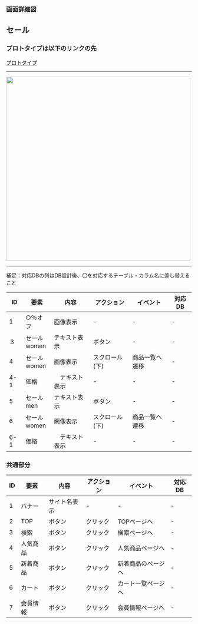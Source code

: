 ### 画面詳細図
## セール
### プロトタイプは以下のリンクの先
[プロトタイプ](https://www.figma.com/file/wfKsQG6jSkNm7XGWE2f2lQ/Untitled?node-id=8%3A369)
*****
<img src="../img/.png" width="500">

*****
補足：対応DBの列はDB設計後、〇を対応するテーブル・カラム名に差し替えること

| ID | 要素 | 内容 | アクション | イベント | 対応DB |
|----|-----|----------|----------|----------|-------|
|1   |○％オフ|画像表示|-|-|-|
|３   |セール<br>women|テキスト表示|ボタン|-|-|
|4   |セール<br>women|画像表示|スクロール(下)|商品一覧へ遷移|-|
|4-1 |価格|　テキスト表示|-|-|-| 
|5   |セール<br>men|テキスト表示|ボタン|-|-|
|6   |セール<br>women|画像表示|スクロール(下)|商品一覧へ遷移|-|
|6-1 |価格|　テキスト表示|-|-|-| 


### 共通部分  

| ID | 要素 | 内容 | アクション | イベント | 対応DB |
|----|-----|------|----------|----------|-------|
|1   |バナー|サイト名表示|-|-|-|
|2   |TOP|ボタン|クリック|TOPページへ|-|
|3   |検索|ボタン|クリック|検索ページへ|-|
|4   |人気商品|ボタン|クリック|人気商品ページへ|-|
|5   |新着商品|ボタン|クリック|新着商品のページへ|-|
|6   |カート|ボタン|クリック|カート一覧ページへ|-|
|7   |会員情報|ボタン|クリック|会員情報ページへ|-|
